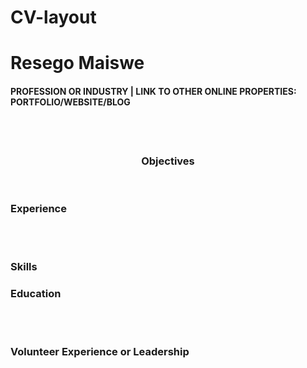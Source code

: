 # CV-layout
<!DOCTYPE html>
<html>
 <head>
  <div>
  <style>{
   border:0px;
   background-colour:outset red;
   textalign:center;}
  </style>
  <h1>Resego Maiswe</h1>
  <h4>PROFESSION OR INDUSTRY | LINK TO OTHER ONLINE PROPERTIES: PORTFOLIO/WEBSITE/BLOG</h4>
  </div>
</head> 
  <body>
   <br>
   <br>
    <aside(left)>
   <header>
          <section id= "Objective">
           <h3>Objectives</h3>
          </section>  
   </header>
   </aside>
   <aside(right) 
           <section id= "Experience">
           <h3>Experience</h3>
           </section>
   </aside>
   <br>
   <br>
   <aside(left)>
           <section id= "Skills">
           <h3>Skills</h3>
           </section>
   </aside>
   <aside(right)>
           <section id= "Education">
            <h3> Education<?h3>
           </section>
   </aside>
   <br>
   <br>
   <aside(right)>
           <section id= "Volunteer Experience or Leadership">
           <h3>Volunteer Experience or Leadership</h3>
           </section>
   </aside>
  </body>
</head>
</html>
